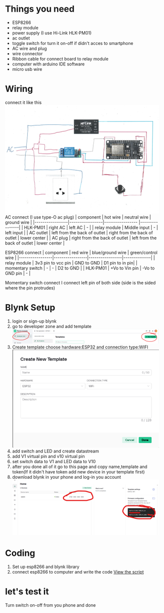 # Things you need
- ESP8266
- relay module
- power supply (I use Hi-Link HLK-PM01)
- ac outlet
- toggle switch for turn it on-off if didn't acces to smartphone
- AC wire and plug
- wire connector
- Ribbon cable for connect board to relay module
- computer with arduino IDE software
- micro usb wire
# Wiring
connect it like this
![Diagram](image/circult_diagram.jpg)
AC connect
(I use type-O ac plug)
| component       | hot wire    | neutral wire | ground wire        |
|-----------------|-----------------|-----------------  |----------------|
|   HLK-PM01      | right AC        | left AC           | -              |
| relay module    | Middle input    | -                 | left input     |
| AC outlet       | left from the back of outlet     | right from the back of outlet       |    lower center       |
| AC plug       | right from the back of outlet     | left from the back of outlet       |     lower center      |

ESP8266 connect
| component       | red wire        | blue/ground wire     | green/control wire |
|-----------------|-----------------|-----------------|--------------|
| relay module    | 3v3 pin to vcc pin   | GND to GND | D1 pin to in pin|
| momentary switch | -              | -               | D2 to GND    |
| HLK-PM01        | +Vo to Vin pin  | -Vo to GND pin  | -            |

Momentary switch connect
I connect left pin of both side (side is the sided where the pin protrudes)
# Blynk Setup
1. login or sign-up blynk
2. go to developer zone and add template 
![make_template](image/Make_template.png)
3. Create template choose hardware:ESP32 and connection type:WIFI
![Create_template](image/Create_template.png)
4. add switch and LED and create datastream
5. add V1 virtual pin and v10 virtual pin
6. set switch data to V1 and LED data to V10
7. after you done all of it go to this page and copy name,template and token(If it didn't have token add new device in your template first)
8. download blynk in your phone and log-in you account
![Nametoken](image/nametoken.png)
# Coding
1. Set up esp8266 and blynk library
2. connect esp8266 to computer and write the code
[View the script](code/code.ino)
# let's test it
Turn switch on-off from you phone and done
